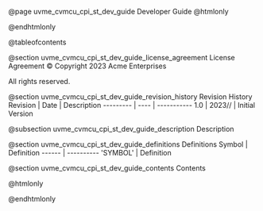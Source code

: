 @page uvme_cvmcu_cpi_st_dev_guide Developer Guide
@htmlonly
<div class="autonumbering">
@endhtmlonly


@tableofcontents


@section uvme_cvmcu_cpi_st_dev_guide_license_agreement License Agreement
© Copyright 2023 Acme Enterprises

All rights reserved.


@section uvme_cvmcu_cpi_st_dev_guide_revision_history Revision History
Revision  | Date | Description
--------- | ---- | -----------
1.0 | 2023// | Initial Version

@subsection uvme_cvmcu_cpi_st_dev_guide_description Description


@section uvme_cvmcu_cpi_st_dev_guide_definitions Definitions
Symbol | Definition
------ | ----------
 'SYMBOL' | Definition


@section uvme_cvmcu_cpi_st_dev_guide_contents Contents


@htmlonly
</div>
@endhtmlonly